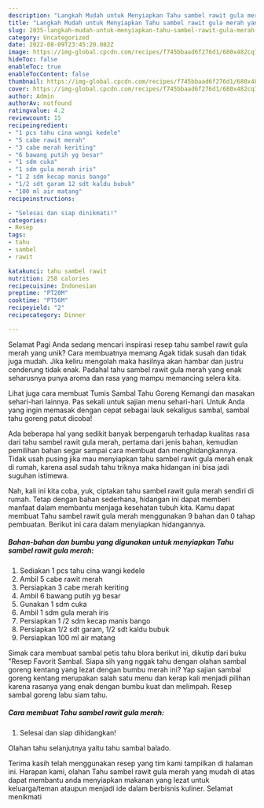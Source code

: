 ```yaml
---
description: "Langkah Mudah untuk Menyiapkan Tahu sambel rawit gula merah yang Enak, Mengugah Selera"
title: "Langkah Mudah untuk Menyiapkan Tahu sambel rawit gula merah yang Enak, Mengugah Selera"
slug: 2035-langkah-mudah-untuk-menyiapkan-tahu-sambel-rawit-gula-merah-yang-enak-mengugah-selera
category: Uncategorized
date: 2022-08-09T23:45:20.082Z
image: https://img-global.cpcdn.com/recipes/f745bbaad6f276d1/680x482cq70/tahu-sambel-rawit-gula-merah-foto-resep-utama.jpg
hideToc: false
enableToc: true
enableTocContent: false
thumbnail: https://img-global.cpcdn.com/recipes/f745bbaad6f276d1/680x482cq70/tahu-sambel-rawit-gula-merah-foto-resep-utama.jpg
cover: https://img-global.cpcdn.com/recipes/f745bbaad6f276d1/680x482cq70/tahu-sambel-rawit-gula-merah-foto-resep-utama.jpg
author: Admin
authorAv: notfound
ratingvalue: 4.2
reviewcount: 15
recipeingredient:
- "1 pcs tahu cina wangi kedele"
- "5 cabe rawit merah"
- "3 cabe merah keriting"
- "6 bawang putih yg besar"
- "1 sdm cuka"
- "1 sdm gula merah iris"
- "1 2 sdm kecap manis bango"
- "1/2 sdt garam 12 sdt kaldu bubuk"
- "100 ml air matang"
recipeinstructions:

- "Selesai dan siap dinikmati!"
categories:
- Resep
tags:
- tahu
- sambel
- rawit

katakunci: tahu sambel rawit 
nutrition: 258 calories
recipecuisine: Indonesian
preptime: "PT20M"
cooktime: "PT56M"
recipeyield: "2"
recipecategory: Dinner

---
```



Selamat Pagi Anda sedang mencari inspirasi resep tahu sambel rawit gula merah yang unik? Cara membuatnya memang Agak tidak susah dan tidak juga mudah. Jika keliru mengolah maka hasilnya akan hambar dan justru cenderung tidak enak. Padahal tahu sambel rawit gula merah yang enak seharusnya punya aroma dan rasa yang mampu memancing selera kita.


Lihat juga cara membuat Tumis Sambal Tahu Goreng Kemangi dan masakan sehari-hari lainnya. Pas sekali untuk sajian menu sehari-hari. Untuk Anda yang ingin memasak dengan cepat sebagai lauk sekaligus sambal, sambal tahu goreng patut dicoba!

Ada beberapa hal yang sedikit banyak berpengaruh terhadap kualitas rasa dari tahu sambel rawit gula merah, pertama dari jenis bahan, kemudian pemilihan bahan segar sampai cara membuat dan menghidangkannya. Tidak usah pusing jika mau menyiapkan tahu sambel rawit gula merah enak di rumah, karena asal sudah tahu triknya maka hidangan ini bisa jadi suguhan istimewa.


Nah, kali ini kita coba, yuk, ciptakan tahu sambel rawit gula merah sendiri di rumah. Tetap dengan bahan sederhana, hidangan ini dapat memberi manfaat dalam membantu menjaga kesehatan tubuh kita. Kamu dapat membuat Tahu sambel rawit gula merah menggunakan 9 bahan dan 0 tahap pembuatan. Berikut ini cara dalam menyiapkan hidangannya.

<!--inarticleads1-->

##### Bahan-bahan dan bumbu yang digunakan untuk menyiapkan Tahu sambel rawit gula merah:

1. Sediakan 1 pcs tahu cina wangi kedele
1. Ambil 5 cabe rawit merah
1. Persiapkan 3 cabe merah keriting
1. Ambil 6 bawang putih yg besar
1. Gunakan 1 sdm cuka
1. Ambil 1 sdm gula merah iris
1. Persiapkan 1 /2 sdm kecap manis bango
1. Persiapkan 1/2 sdt garam, 1/2 sdt kaldu bubuk
1. Persiapkan 100 ml air matang


Simak cara membuat sambal petis tahu blora berikut ini, dikutip dari buku &#34;Resep Favorit Sambal. Siapa sih yang nggak tahu dengan olahan sambal goreng kentang yang lezat dengan bumbu merah ini? Yap sajian sambal goreng kentang merupakan salah satu menu dan kerap kali menjadi pilihan karena rasanya yang enak dengan bumbu kuat dan melimpah. Resep sambal goreng labu siam tahu. 

<!--inarticleads2-->

##### Cara membuat Tahu sambel rawit gula merah:


1. Selesai dan siap dihidangkan!

Olahan tahu selanjutnya yaitu tahu sambal balado. 

Terima kasih telah menggunakan resep yang tim kami tampilkan di halaman ini. Harapan kami, olahan Tahu sambel rawit gula merah yang mudah di atas dapat membantu anda menyiapkan makanan yang lezat untuk keluarga/teman ataupun menjadi ide dalam berbisnis kuliner. Selamat menikmati
